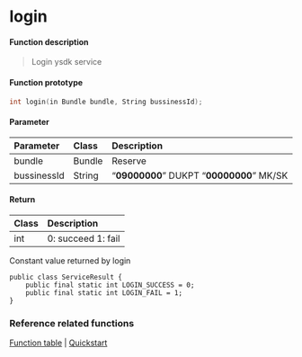 # login

#### Function description
> Login ysdk service

#### Function prototype

```objective-c
int login(in Bundle bundle, String bussinessId);
```

#### Parameter
| Parameter   | Class  | Description                                    |
| :---------- | :----- | :--------------------------------------------- |
| bundle      | Bundle | Reserve                                        |
| bussinessId | String | “**09000000**” DUKPT      “**00000000**” MK/SK |


#### Return
| Class | Description           |
| :---- | :-------------------- |
| int   | 0: succeed    1: fail |

Constant value returned by login

```
public class ServiceResult {
	public final static int LOGIN_SUCCESS = 0;
	public final static int LOGIN_FAIL = 1;
}
```



### Reference related functions

[Function table](../README.md) | [Quickstart](Quickstart.md)

